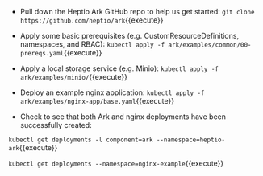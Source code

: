 - Pull down the Heptio Ark GitHub repo to help us get started: `git clone https://github.com/heptio/ark`{{execute}}

- Apply some basic prerequisites (e.g. CustomResourceDefinitions, namespaces, and RBAC): `kubectl apply -f ark/examples/common/00-prereqs.yaml`{{execute}}

- Apply a local storage service (e.g. Minio): `kubectl apply -f ark/examples/minio/`{{execute}}

- Deploy an example nginx application: `kubectl apply -f ark/examples/nginx-app/base.yaml`{{execute}}

- Check to see that both Ark and nginx deployments have been successfully created:

`kubectl get deployments -l component=ark --namespace=heptio-ark`{{execute}}

`kubectl get deployments --namespace=nginx-example`{{execute}}
